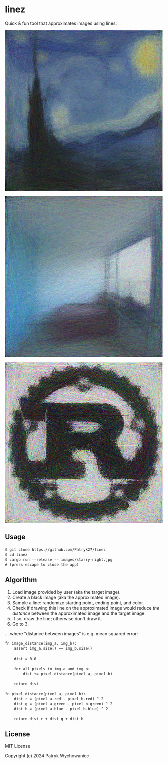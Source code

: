 # linez

Quick & fun tool that approximates images using lines:

<p align="center">
  <img height="512" src="_readme/starry-night.jpg" />
</p>

<p align="center">
  <img height="512" src="_readme/photo.jpg" />
</p>

<p align="center">
  <img height="512" src="_readme/rust.jpg" />
</p>

## Usage

``` shell
$ git clone https://github.com/Patryk27/linez
$ cd linez
$ cargo run --release -- images/starry-night.jpg
# (press escape to close the app)
```

## Algorithm

1. Load image provided by user (aka the target image).
2. Create a black image (aka the approximated image).
3. Sample a line: randomize starting point, ending point, and color.
4. Check if drawing this line on the approximated image would reduce _the distance_ between the approximated image and the target image.
5. If so, draw the line; otherwise don't draw it.
6. Go to 3.

... where "distance between images" is e.g. mean squared error:

```
fn image_distance(img_a, img_b):
    assert img_a.size() == img_b.size()
    
    dist = 0.0
    
    for all pixels in img_a and img_b:
        dist += pixel_distance(pixel_a, pixel_b)
        
    return dist

fn pixel_distance(pixel_a, pixel_b):
    dist_r = (pixel_a.red - pixel_b.red) ^ 2
    dist_g = (pixel_a.green - pixel_b.green) ^ 2
    dist_b = (pixel_a.blue - pixel_b.blue) ^ 2
    
    return dist_r + dist_g + dist_b
```

## License

MIT License

Copyright (c) 2024 Patryk Wychowaniec
